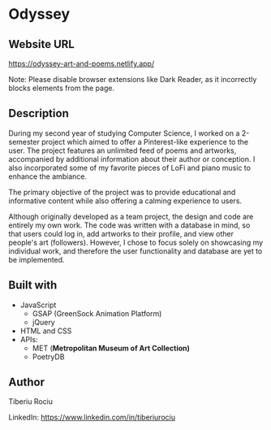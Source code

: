 # Odyssey

## Website URL
https://odyssey-art-and-poems.netlify.app/

Note: Please disable browser extensions like Dark Reader, as it incorrectly blocks elements from the page. 

## Description

During my second year of studying Computer Science, I worked on a 2-semester project which aimed to offer a Pinterest-like experience to the user. The project features an unlimited feed of poems and artworks, accompanied by additional information about their author or conception. I also incorporated some of my favorite pieces of LoFi and piano music to enhance the ambiance.

The primary objective of the project was to provide educational and informative content while also offering a calming experience to users.

Although originally developed as a team project, the design and code are entirely my own work. The code was written with a database in mind, so that users could log in, add artworks to their profile, and view other people's art (followers). However, I chose to focus solely on showcasing my individual work, and therefore the user functionality and database are yet to be implemented.

## Built with

- JavaScript
    - GSAP (GreenSock Animation Platform)
    - jQuery
- HTML and CSS
- APIs:
    - MET (****Metropolitan Museum of Art Collection)****
    - PoetryDB
    
## Author
Tiberiu Rociu

LinkedIn: https://www.linkedin.com/in/tiberiurociu
